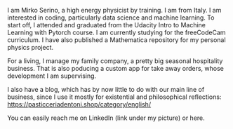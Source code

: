 I am Mirko Serino, a high energy physicist by training. I am from Italy.
I am interested in coding, particularly data science and machine learning. To start off, I attended and graduated from the Udacity Intro to Machine Learning with Pytorch course.
I am currently studying for the freeCodeCam curriculum. 
I have also published a Mathematica repository for my personal physics project. 

For a living, I manage my family company, a pretty big seasonal hospitality business. 
That is also poducing a custom app for take away orders, whose development I am supervising.

I also have a blog, which has by now little to do with our main line of business, since I use it mostly for existential and philosophical reflections:
https://pasticceriadentoni.shop/category/english/

You can easily reach me on LinkedIn (link under my picture) or here.

<!---
mirkos86/mirkos86 is a ✨ special ✨ repository because its `README.md` (this file) appears on your GitHub profile.
You can click the Preview link to take a look at your changes.
--->
